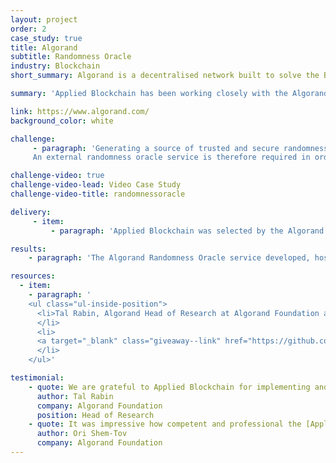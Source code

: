 ```yaml
---
layout: project
order: 2
case_study: true
title: Algorand
subtitle: Randomness Oracle
industry: Blockchain
short_summary: Algorand is a decentralised network built to solve the Blockchain Trilemma of simultaneously achieving speed, security, and decentralisation. Launched in June 2019 by computer scientist and MIT professor Silvio Micali, Algorand is a permissionless, open-source blockchain network upon which anyone can build.

summary: 'Applied Blockchain has been working closely with the Algorand Foundation since 2019, including developing a range of leading Algorand decentralised applications from <a class="giveaway--link" target="_blank" href="https://appliedblockchain.com/projects/opulous">Opulous</a> music rights financing, to <a class="giveaway--link" target="_blank" href="https://appliedblockchain.com/projects/aorist">Aorist<a/> high-end digital art marketplace, and core infrastructure such as <a class="giveaway--link" target="_blank" href="https://londonbridge.io">London Bridge</a>, a secure token bridge between Ethereum and Algorand, and <a class="giveaway--link" target="_blank" href="https://silentdata.com">Silent Data</a>, a privacy-preserving data oracle.'

link: https://www.algorand.com/
background_color: white

challenge:
     - paragraph: 'Generating a source of trusted and secure randomness is difficult, especially on-chain. Yet having one is necessary for decentralised applications that depend on randomised processes, such as lotteries, random NFT drops, games, etc. Crucially, it is not enough for most on-chain applications to use “random-looking” quantities (such as the block seed) as sources of randomness. Instead, block proposers have partial control over these quantities, making it possible for rogue block proposers to break applications that depend on these sources being unpredictable.</br>
     An external randomness oracle service is therefore required in order to post random values into the blockchain in a cryptographically trusted manner. Algorand, one of the most advanced layer one blockchains, required such as randomness service and commissioned Applied Blockchain to build and provide one. Full details of the challenge can be found <a href="https://developer.algorand.org/articles/randomness-on-algorand/" target="_blank" class="giveaway--link">here</a>.'

challenge-video: true
challenge-video-lead: Video Case Study
challenge-video-title: randomnessoracle

delivery:
     - item:
         - paragraph: 'Applied Blockchain was selected by the Algorand Foundation to design, build, host and operate the very first independent Randomness Oracle for the Algorand blockchain. The cryptographic function implemented in the oracle is referred to as a <a class="giveaway--link" target="_blank" href="https://en.wikipedia.org/wiki/Verifiable_random_function">Verifiable Random Function (VRF)</a>, and its authenticity is verified by Algorand smart contracts.'

results:
    - paragraph: 'The Algorand Randomness Oracle service developed, hosted and operated by Applied Blockchain was launched in mainnet on 17th November 2022, and is now the official source of randomness on the Algorand blockchain. It can be seen providing random numbers at regular intervals in the Algorand blockchain explorer <a class="giveaway--link" target="_blank" href="https://algoexplorer.io/address/APPLDMEYQTPYA25IGZLM5OBRWIGWYBJEPXRSKXKJTGEGYI2TJDC33SEZNU">here</a>, and these random values are available to be used by any smart contract deployed on the Algorand blockchain, including in games, generative NFTs, lotteries etc. A guide to using the Randomness Oracle can be found <a class="giveaway--link" target="_blank" href="https://developer.algorand.org/articles/usage-and-best-practices-for-randomness-beacon/">here</a>.'

resources:
  - item:
    - paragraph: '
    <ul class="ul-inside-position">
      <li>Tal Rabin, Algorand Head of Research at Algorand Foundation announces the launch of the Algorand Randomness Oracle developed by Applied Blockchain: <a target="_blank" class="giveaway--link" href="https://www.algorand.foundation/news/randomness-has-arrived">01101011110101… — Randomness Has Arrived on Algorand</a>
      </li>
      <li>
      <a target="_blank" class="giveaway--link" href="https://github.com/appliedblockchain/algorand-randomness-beacon">GitHub</a>
      </li>
    </ul>'

testimonial:
    - quote: We are grateful to Applied Blockchain for implementing and maintaining the backend service. 
      author: Tal Rabin
      company: Algorand Foundation
      position: Head of Research
    - quote: It was impressive how competent and professional the [Applied Blockchain] team members were, as well as how well we communicated. We had a great experience working with them, since they always understood the importance of the project, and shared our views. Also whenever we requested a change or fix, we usually got quick responses and solutions, so all in all, the experience was excellent.  
      author: Ori Shem-Tov
      company: Algorand Foundation
---
```

